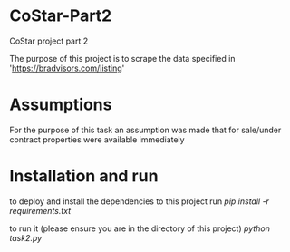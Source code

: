 # CoStar-Part2
CoStar project part 2

The purpose of this project is to scrape the data specified in 'https://bradvisors.com/listing'

# Assumptions
For the purpose of this task an assumption was made that for sale/under contract properties were available immediately

# Installation and run
to deploy and install the dependencies to this project run _pip install -r requirements.txt_

to run it (please ensure you are in the directory of this project) _python task2.py_
